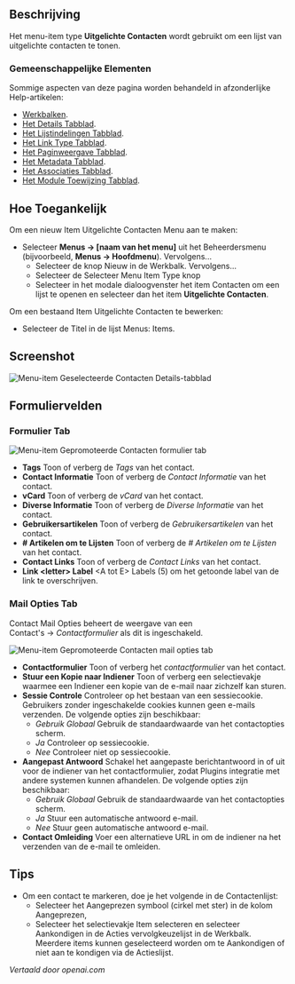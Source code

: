<!-- Filename: Help4.x:Menu_Item:_Featured_Contacts  / Display title: Uitgelichte Contacten -->

## Beschrijving

Het menu-item type **Uitgelichte Contacten** wordt gebruikt om een lijst van uitgelichte contacten te tonen.

### Gemeenschappelijke Elementen

Sommige aspecten van deze pagina worden behandeld in afzonderlijke Help-artikelen:

* [Werkbalken](jdocmanual?article=help/common-elements/toolbars).
* [Het Details Tabblad](jdocmanual?article=help/menu-items-common/menu-item-details).
* [Het Lijstindelingen Tabblad](jdocmanual?article=help/menu-items-common/menu-item-list-layouts).
* [Het Link Type Tabblad](jdocmanual?article=help/menu-items-common/menu-item-link-type).
* [Het Paginweergave Tabblad](jdocmanual?article=help/menu-items-common/menu-item-page-display).
* [Het Metadata Tabblad](jdocmanual?article=help/menu-items-common/menu-item-metadata).
* [Het Associaties Tabblad](jdocmanual?article=help/common-elements/edit-associations).
* [Het Module Toewijzing Tabblad](jdocmanual?article=help/menu-items-common/menu-item-module-assignment).

## Hoe Toegankelijk

Om een nieuw Item Uitgelichte Contacten Menu aan te maken:

- Selecteer **Menus → \[naam van het menu\]** uit het Beheerdersmenu
  (bijvoorbeeld, **Menus → Hoofdmenu**). Vervolgens...
  - Selecteer de knop Nieuw in de Werkbalk. Vervolgens...
  - Selecteer de Selecteer Menu Item Type knop
  - Selecteer in het modale dialoogvenster het item Contacten om een lijst te openen en selecteer dan
    het item **Uitgelichte Contacten**.

Om een bestaand Item Uitgelichte Contacten te bewerken:

- Selecteer de Titel in de lijst Menus: Items.


## Screenshot

![Menu-item Geselecteerde Contacten Details-tabblad](../../../nl/afbeeldingen/menu-items/contacten-geselecteerde-contacten-details-tabblad.png)

## Formuliervelden

### Formulier Tab

![Menu-item Gepromoteerde Contacten formulier tab](../../../nl/images/menu-items/contacts-featured-contacts-form-tab.png)

- **Tags** Toon of verberg de *Tags* van het contact.
- **Contact Informatie** Toon of verberg de *Contact Informatie* van het contact.
- **vCard** Toon of verberg de *vCard* van het contact.
- **Diverse Informatie** Toon of verberg de *Diverse Informatie* van het contact.
- **Gebruikersartikelen** Toon of verberg de *Gebruikersartikelen* van het contact.
- **\# Artikelen om te Lijsten** Toon of verberg de *\# Artikelen om te Lijsten* van het contact.
- **Contact Links** Toon of verberg de *Contact Links* van het contact.
- **Link \<letter\> Label** \<A tot E\> Labels (5) om het getoonde label van de link te overschrijven.

### Mail Opties Tab

Contact Mail Opties beheert de weergave van een Contact's → *Contactformulier* als dit is ingeschakeld.

![Menu-item Gepromoteerde Contacten mail opties tab](../../../nl/images/menu-items/contacts-featured-contacts-mail-options-tab.png)

- **Contactformulier** Toon of verberg het *contactformulier* van het contact.
- **Stuur een Kopie naar Indiener** Toon of verberg een selectievakje waarmee een Indiener een kopie van de e-mail naar zichzelf kan sturen.
- **Sessie Controle** Controleer op het bestaan van een sessiecookie. Gebruikers zonder ingeschakelde cookies kunnen geen e-mails verzenden.
    De volgende opties zijn beschikbaar:
    - *Gebruik Globaal* Gebruik de standaardwaarde van het contactopties scherm.
    - *Ja* Controleer op sessiecookie.
    - *Nee* Controleer niet op sessiecookie.
- **Aangepast Antwoord** Schakel het aangepaste berichtantwoord in of uit voor de indiener van het contactformulier, zodat Plugins integratie met andere systemen kunnen afhandelen.
    De volgende opties zijn beschikbaar:
    - *Gebruik Globaal* Gebruik de standaardwaarde van het contactopties scherm.
    - *Ja* Stuur een automatische antwoord e-mail.
    - *Nee* Stuur geen automatische antwoord e-mail.
- **Contact Omleiding** Voer een alternatieve URL in om de indiener na het verzenden van de e-mail te omleiden.


## Tips

- Om een contact te markeren, doe je het volgende in de Contactenlijst:
  - Selecteer het Aangeprezen symbool (cirkel met ster) in de kolom Aangeprezen,
  - Selecteer het selectievakje Item selecteren en selecteer Aankondigen in de Acties
    vervolgkeuzelijst in de Werkbalk. Meerdere items kunnen geselecteerd worden om te Aankondigen
    of niet aan te kondigen via de Actieslijst.

*Vertaald door openai.com*


